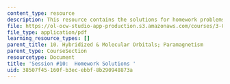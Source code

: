 ```yaml
---
content_type: resource
description: This resource contains the solutions for homework problems.
file: https://ol-ocw-studio-app-production.s3.amazonaws.com/courses/3-091sc-introduction-to-solid-state-chemistry-fall-2010/38507f45160fb3ecebbf8b290948873a_MIT3_091SCF09_hw10_sol.pdf
file_type: application/pdf
learning_resource_types: []
parent_title: 10. Hybridized & Molecular Orbitals; Paramagnetism
parent_type: CourseSection
resourcetype: Document
title: 'Session #10:  Homework Solutions '
uid: 38507f45-160f-b3ec-ebbf-8b290948873a
---
```

